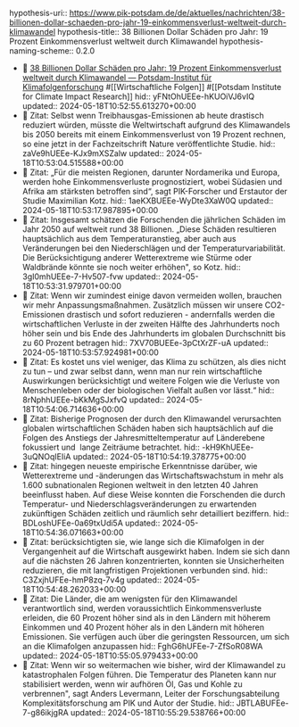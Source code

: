 hypothesis-uri:: https://www.pik-potsdam.de/de/aktuelles/nachrichten/38-billionen-dollar-schaeden-pro-jahr-19-einkommensverlust-weltweit-durch-klimawandel
hypothesis-title:: 38 Billionen Dollar Schäden pro Jahr: 19 Prozent Einkommensverlust weltweit durch Klimawandel
hypothesis-naming-scheme:: 0.2.0

- 📝 [38 Billionen Dollar Schäden pro Jahr: 19 Prozent Einkommensverlust weltweit durch Klimawandel — Potsdam-Institut für Klimafolgenforschung](https://www.pik-potsdam.de/de/aktuelles/nachrichten/38-billionen-dollar-schaeden-pro-jahr-19-einkommensverlust-weltweit-durch-klimawandel "38 Billionen Dollar Schäden pro Jahr: 19 Prozent Einkommensverlust weltweit durch Klimawandel — Potsdam-Institut für Klimafolgenforschung") #[[Wirtschaftliche Folgen]] #[[Potsdam Institute for Climate Impact Research]]
  hid:: yFNtOhUEEe-hKUOiVJ6vIQ
  updated:: 2024-05-18T10:52:55.613270+00:00
- 📌 Zitat:  Selbst wenn Treibhausgas-Emissionen ab heute drastisch reduziert würden, müsste die Weltwirtschaft aufgrund des Klimawandels bis 2050 bereits mit einem Einkommensverlust von 19 Prozent rechnen, so eine jetzt in der Fachzeitschrift Nature veröffentlichte Studie.
  hid:: zaVe9hUEEe-KJx9mXSZalw
  updated:: 2024-05-18T10:53:04.515588+00:00
- 📌 Zitat: „Für die meisten Regionen, darunter Nordamerika und Europa, werden hohe Einkommensverluste prognostiziert, wobei Südasien und Afrika am stärksten betroffen sind“, sagt PIK-Forscher und Erstautor der Studie Maximilian Kotz.
  hid:: 1aeKXBUEEe-WyDte3XaW0Q
  updated:: 2024-05-18T10:53:17.987895+00:00
- 📌 Zitat: Insgesamt schätzen die Forschenden die jährlichen Schäden im Jahr 2050 auf weltweit rund 38 Billionen. „Diese Schäden resultieren hauptsächlich aus dem Temperaturanstieg, aber auch aus Veränderungen bei den Niederschlägen und der Temperaturvariabilität. Die Berücksichtigung anderer Wetterextreme wie Stürme oder Waldbrände könnte sie noch weiter erhöhen", so Kotz.
  hid:: 3gI0mhUEEe-7-Hv507-fvw
  updated:: 2024-05-18T10:53:31.979701+00:00
- 📌 Zitat:  Wenn wir zumindest einige davon vermeiden wollen, brauchen wir mehr Anpassungsmaßnahmen. Zusätzlich müssen wir unsere CO2-Emissionen drastisch und sofort reduzieren - andernfalls werden die wirtschaftlichen Verluste in der zweiten Hälfte des Jahrhunderts noch höher sein und bis Ende des Jahrhunderts im globalen Durchschnitt bis zu 60 Prozent betragen
  hid:: 7XV70BUEEe-3pCtXrZF-uA
  updated:: 2024-05-18T10:53:57.924981+00:00
- 📌 Zitat: Es kostet uns viel weniger, das Klima zu schützen, als dies nicht zu tun – und zwar selbst dann, wenn man nur rein wirtschaftliche Auswirkungen berücksichtigt und weitere Folgen wie die Verluste von Menschenleben oder der biologischen Vielfalt außen vor lässt.“
  hid:: 8rNphhUEEe-bKkMgSJxfvQ
  updated:: 2024-05-18T10:54:06.714636+00:00
- 📌 Zitat: Bisherige Prognosen der durch den Klimawandel verursachten globalen wirtschaftlichen Schäden haben sich hauptsächlich auf die Folgen des Anstiegs der Jahresmitteltemperatur auf Länderebene fokussiert und  lange Zeiträume betrachtet.
  hid:: -kH9KhUEEe-3uQNOqIEIiA
  updated:: 2024-05-18T10:54:19.378775+00:00
- 📌 Zitat:  hingegen neueste empirische Erkenntnisse darüber, wie Wetterextreme und -änderungen das Wirtschaftswachstum in mehr als 1.600 subnationalen Regionen weltweit in den letzten 40 Jahren beeinflusst haben. Auf diese Weise konnten die Forschenden die durch Temperatur- und Niederschlagsveränderungen zu erwartenden zukünftigen Schäden zeitlich und räumlich sehr detailliert beziffern.
  hid:: BDLoshUFEe-0a69txUdi5A
  updated:: 2024-05-18T10:54:36.071663+00:00
- 📌 Zitat: berücksichtigten sie, wie lange sich die Klimafolgen in der Vergangenheit auf die Wirtschaft ausgewirkt haben. Indem sie sich dann auf die nächsten 26 Jahren konzentrierten, konnten sie Unsicherheiten reduzieren, die mit langfristigen Projektionen verbunden sind.
  hid:: C3ZxjhUFEe-hmP8zq-7v4g
  updated:: 2024-05-18T10:54:48.262033+00:00
- 📌 Zitat: Die Länder, die am wenigsten für den Klimawandel verantwortlich sind, werden voraussichtlich Einkommensverluste erleiden, die 60 Prozent höher sind als in den Ländern mit höherem Einkommen und 40 Prozent höher als in den Ländern mit höheren Emissionen. Sie verfügen auch über die geringsten Ressourcen, um sich an die Klimafolgen anzupassen
  hid:: FghG6hUFEe-7-ZfSoR08WA
  updated:: 2024-05-18T10:55:05.979433+00:00
- 📌 Zitat: Wenn wir so weitermachen wie bisher, wird der Klimawandel zu katastrophalen Folgen führen. Die Temperatur des Planeten kann nur stabilisiert werden, wenn wir aufhören Öl, Gas und Kohle zu verbrennen", sagt Anders Levermann, Leiter der Forschungsabteilung Komplexitätsforschung am PIK und Autor der Studie.
  hid:: JBTLABUFEe-7-g86ikjgRA
  updated:: 2024-05-18T10:55:29.538766+00:00